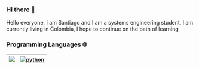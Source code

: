 ### Hi there 👋

<div>
 <p>
Hello everyone, I am Santiago and I am a systems engineering student, I am currently living in Colombia, I hope to continue on the path of learning

### Programming Languages 🌐

| [<img src="![image](https://raw.githubusercontent.com/github/explore/80688e429a7d4ef2fca1e82350fe8e3517d3494d/topics/python/python.png)" width="24">](https://www.java.com/es/)  | [<img src="![image]()" alt="python" width="38">](https://www.python.org)
|---|---|
